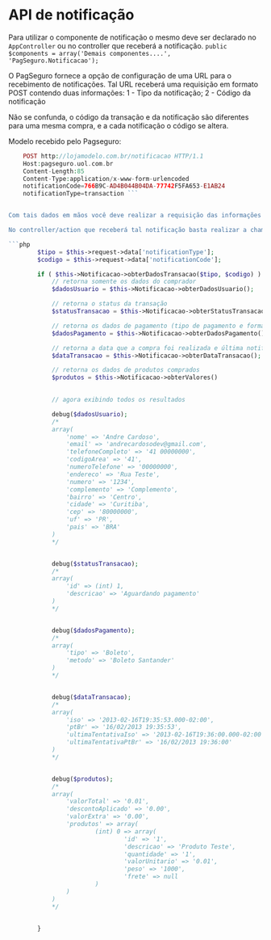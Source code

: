 # API de notificação


Para utilizar o componente de notificação o mesmo deve ser declarado no `AppController` ou no controller que receberá a notificação.
`public $components = array('Demais componentes....', 'PagSeguro.Notificacao');`


O PagSeguro fornece a opção de configuração de uma URL para o recebimento de notificações.
Tal URL receberá uma requisição em formato POST contendo duas informações:
1 - Tipo da notificação; 2 - Código da notificação

Não se confunda, o código da transação e da notificação são diferentes para uma mesma compra, e a cada
notificação o código se altera.

Modelo recebido pelo Pagseguro:
```php
    POST http://lojamodelo.com.br/notificacao HTTP/1.1
    Host:pagseguro.uol.com.br
    Content-Length:85
    Content-Type:application/x-www-form-urlencoded
    notificationCode=766B9C-AD4B044B04DA-77742F5FA653-E1AB24
    notificationType=transaction ```


Com tais dados em mãos você deve realizar a requisição das informações da transação.

No controller/action que receberá tal notificação basta realizar a chamada ao método `obterDadosTransacao` informando o tipo e código de notificação

```php
        $tipo = $this->request->data['notificationType'];
        $codigo = $this->request->data['notificationCode'];

        if ( $this->Notificacao->obterDadosTransacao($tipo, $codigo) ) {
            // retorna somente os dados do comprador
            $dadosUsuario = $this->Notificacao->obterDadosUsuario(); 

            // retorna o status da transação 
            $statusTransacao = $this->Notificacao->obterStatusTransacao();

            // retorna os dados de pagamento (tipo de pagamento e forma de pagamento)
            $dadosPagamento = $this->Notificacao->obterDadosPagamento();

            // retorna a data que a compra foi realizada e última notificação
            $dataTransacao = $this->Notificacao->obterDataTransacao();

            // retorna os dados de produtos comprados
            $produtos = $this->Notificacao->obterValores()
            

            // agora exibindo todos os resultados

            debug($dadosUsuario);
            /*
            array(
                'nome' => 'Andre Cardoso',
                'email' => 'andrecardosodev@gmail.com',
                'telefoneCompleto' => '41 00000000',
                'codigoArea' => '41',
                'numeroTelefone' => '00000000',
                'endereco' => 'Rua Teste',
                'numero' => '1234',
                'complemento' => 'Complemento',
                'bairro' => 'Centro',
                'cidade' => 'Curitiba',
                'cep' => '80000000',
                'uf' => 'PR',
                'pais' => 'BRA'
            )
            */


            debug($statusTransacao);
            /*
            array(
                'id' => (int) 1,
                'descricao' => 'Aguardando pagamento'
            )    
            */


            debug($dadosPagamento);
            /*
            array(
                'tipo' => 'Boleto',
                'metodo' => 'Boleto Santander'
            )
            */


            debug($dataTransacao);
            /*
            array(
                'iso' => '2013-02-16T19:35:53.000-02:00',
                'ptBr' => '16/02/2013 19:35:53',
                'ultimaTentativaIso' => '2013-02-16T19:36:00.000-02:00',
                'ultimaTentativaPtBr' => '16/02/2013 19:36:00'
            )
            */


            debug($produtos);
            /*
            array(
                'valorTotal' => '0.01',
                'descontoAplicado' => '0.00',
                'valorExtra' => '0.00',
                'produtos' => array(
                        (int) 0 => array(
                                'id' => '1',
                                'descricao' => 'Produto Teste',
                                'quantidade' => '1',
                                'valorUnitario' => '0.01',
                                'peso' => '1000',
                                'frete' => null
                        )
                )
            )
            */


        }
```

